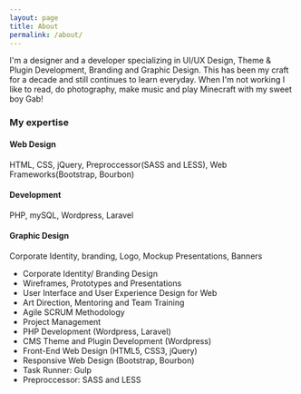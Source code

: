 ```yaml
---
layout: page
title: About
permalink: /about/
---
```


I'm a designer and a developer specializing in UI/UX Design, Theme & Plugin Development, Branding and Graphic Design. This has been my craft for a decade and still continues to learn everyday. When I'm not working I like to read, do photography, make music and play Minecraft with my sweet boy Gab!
            
### My expertise
		
#### Web Design

HTML, CSS, jQuery, Preproccessor(SASS and LESS), Web Frameworks(Bootstrap, Bourbon)

#### Development
PHP, mySQL, Wordpress, Laravel

#### Graphic Design
Corporate Identity, branding, Logo, Mockup Presentations, Banners

 - Corporate Identity/ Branding Design
 - Wireframes, Prototypes and Presentations
 - User Interface and User Experience Design for Web
 - Art Direction, Mentoring and Team Training
 - Agile SCRUM Methodology
 - Project Management
 - PHP Development (Wordpress, Laravel)
 - CMS Theme and Plugin Development (Wordpress)
 - Front-End Web Design (HTML5, CSS3, jQuery)
 - Responsive Web Design (Bootstrap, Bourbon)
 - Task Runner: Gulp
 - Preproccessor: SASS and LESS
